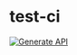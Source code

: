 # test-ci

[![Generate API](https://github.com/haeussma/test-ci/actions/workflows/generate_code.yaml/badge.svg)](https://github.com/haeussma/test-ci/actions/workflows/generate_code.yaml)
